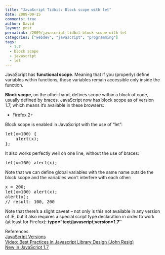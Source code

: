 ```yaml
---
title: "JavaScript Tidbit: Block scope with let"
date: 2009-09-15
comments: true
author: David
layout: post
permalink: /2009/javascript-tidbit-block-scope-with-let
categories: ["webdev", "javascript", "programming"]
tags:
  - 1.7
  - block scope
  - javascript
  - let
---
```

JavaScript has **functional scope**. Meaning that if you (properly) define variables within functions, those variables remain accessible only inside the function.

**Block scope**, on the other hand, defines scope within a block of code, usually defined by braces. JavaScript now has block scope as of version 1.7, which means it&#8217;s available in these browsers:

*   Firefox 2+

Block scope is enabled in JavaScript with the use of &#8220;let&#8221;:

<pre name="code" class="JScript">let(x=100) {
    alert(x);
};</pre>

It also works perfectly well on one line, without the use of braces:

<pre name="code" class="JScript">let(x=100) alert(x);</pre>

Note that we can define global variables with the same name outside the block scope and the variables won&#8217;t interfere with each other:

<pre name="code" class="JScript">x = 200;
let(x=100) alert(x);
alert(x);
// result: 100, 200
</pre>

Note that there&#8217;s a slight caveat &#8211; not only is this not available in any version of IE, but it also requires a special script type declaration in order to work (at least for Firefox): **type=&#8221;text/javascript;version=1.7&#8243;**

References:  
[JavaScript Versions][1]  
[Video: Best Practices in Javascript Library Design (John Resig)][2]  
[New in JavaScript 1.7][3]

 [1]: http://en.wikipedia.org/wiki/JavaScript#Versions
 [2]: http://www.youtube.com/watch?v=0LKDImgRfrg#t=32m2s
 [3]: https://developer.mozilla.org/en/New_in_JavaScript_1.7